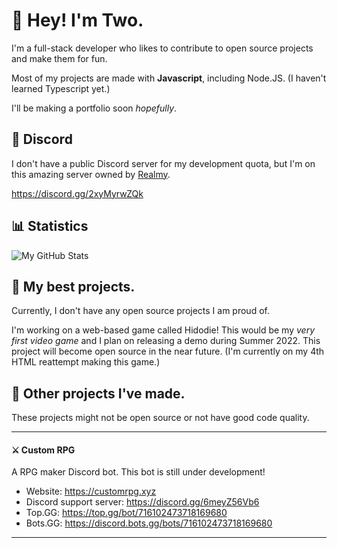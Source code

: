 # 👋 Hey! I'm Two.

I'm a full-stack developer who likes to contribute to open source projects and make them for fun.

Most of my projects are made with **Javascript**, including Node.JS. (I haven't learned Typescript yet.) 

I'll be making a portfolio soon *hopefully*.

## 💬 Discord

I don't have a public Discord server for my development quota, but I'm on this amazing server owned by [Realmy](https://github.com/ItsRealmy).

https://discord.gg/2xyMyrwZQk

## 📊 Statistics

![My GitHub Stats](https://github-readme-stats.vercel.app/api?username=real2two&show_icons=true&theme=dark)

## 📌 My best projects.

Currently, I don't have any open source projects I am proud of.

I'm working on a web-based game called Hidodie! This would be my *very first video game* and I plan on releasing a demo during Summer 2022. This project will become open source in the near future. (I'm currently on my 4th HTML reattempt making this game.)

## 📂 Other projects I've made.

These projects might not be open source or not have good code quality.

---

#### ⚔️ Custom RPG

A RPG maker Discord bot. This bot is still under development!

- Website: https://customrpg.xyz
- Discord support server: https://discord.gg/6meyZ56Vb6
- Top.GG: https://top.gg/bot/716102473718169680
- Bots.GG: https://discord.bots.gg/bots/716102473718169680

---
